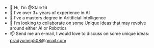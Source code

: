 - 👋 Hi, I’m @Stark16
- 👀 I've over 3+ years of experience in AI
- 🌱 I’ve a masters degree in Aritificial Intelligence
- 💞️ I’m looking to collaborate on some Unique Ideas that may revolve around either AI or Robotics
- 📫 Send me an e-mail, I would love to discuss on some unique ideas: pradyumnp508@gmail.com

<!---
Stark16/Stark16 is a ✨ special ✨ repository because its `README.md` (this file) appears on your GitHub profile.
You can click the Preview link to take a look at your changes.
--->
